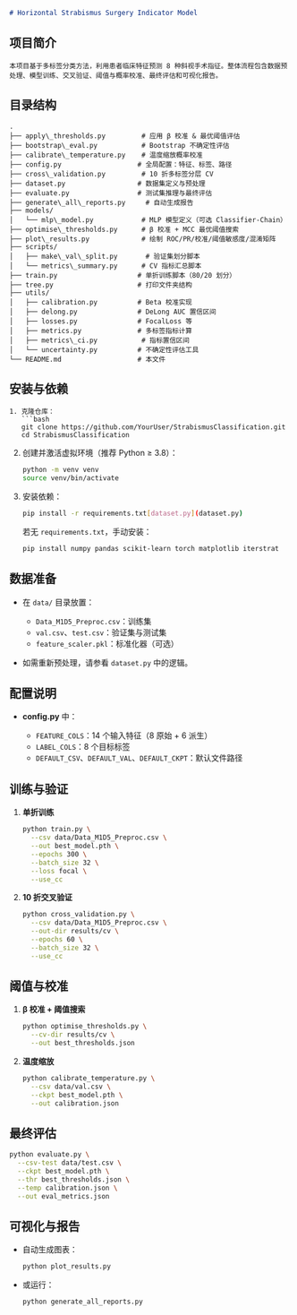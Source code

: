 ```markdown
# Horizontal Strabismus Surgery Indicator Model
```
## 项目简介
```
本项目基于多标签分类方法，利用患者临床特征预测 8 种斜视手术指征。整体流程包含数据预处理、模型训练、交叉验证、阈值与概率校准、最终评估和可视化报告。
```
## 目录结构
```
.
├── apply\_thresholds.py         # 应用 β 校准 & 最优阈值评估
├── bootstrap\_eval.py           # Bootstrap 不确定性评估
├── calibrate\_temperature.py    # 温度缩放概率校准
├── config.py                   # 全局配置：特征、标签、路径
├── cross\_validation.py         # 10 折多标签分层 CV
├── dataset.py                  # 数据集定义与预处理
├── evaluate.py                 # 测试集推理与最终评估
├── generate\_all\_reports.py     # 自动生成报告
├── models/
│   └── mlp\_model.py            # MLP 模型定义（可选 Classifier-Chain）
├── optimise\_thresholds.py      # β 校准 + MCC 最优阈值搜索
├── plot\_results.py             # 绘制 ROC/PR/校准/阈值敏感度/混淆矩阵
├── scripts/
│   ├── make\_val\_split.py       # 验证集划分脚本
│   └── metrics\_summary.py      # CV 指标汇总脚本
├── train.py                    # 单折训练脚本（80/20 划分）
├── tree.py                     # 打印文件夹结构
├── utils/
│   ├── calibration.py          # Beta 校准实现
│   ├── delong.py               # DeLong AUC 置信区间
│   ├── losses.py               # FocalLoss 等
│   ├── metrics.py              # 多标签指标计算
│   ├── metrics\_ci.py           # 指标置信区间
│   └── uncertainty.py          # 不确定性评估工具
└── README.md                   # 本文件

````

## 安装与依赖
```
1. 克隆仓库：
   ```bash
   git clone https://github.com/YourUser/StrabismusClassification.git
   cd StrabismusClassification
````

2. 创建并激活虚拟环境（推荐 Python ≥ 3.8）：

   ```bash
   python -m venv venv
   source venv/bin/activate
   ```
3. 安装依赖：

   ```bash
   pip install -r requirements.txt[dataset.py](dataset.py)
   ```

   若无 `requirements.txt`，手动安装：

   ```bash
   pip install numpy pandas scikit-learn torch matplotlib iterstrat
   ```

## 数据准备

* 在 `data/` 目录放置：

  * `Data_M1D5_Preproc.csv`：训练集
  * `val.csv`、`test.csv`：验证集与测试集
  * `feature_scaler.pkl`：标准化器（可选）
* 如需重新预处理，请参看 `dataset.py` 中的逻辑。

## 配置说明

* **config.py** 中：

  * `FEATURE_COLS`：14 个输入特征（8 原始 + 6 派生）
  * `LABEL_COLS`：8 个目标标签
  * `DEFAULT_CSV`、`DEFAULT_VAL`、`DEFAULT_CKPT`：默认文件路径

## 训练与验证

1. **单折训练**

   ```bash
   python train.py \
     --csv data/Data_M1D5_Preproc.csv \
     --out best_model.pth \
     --epochs 300 \
     --batch_size 32 \
     --loss focal \
     --use_cc
   ```
2. **10 折交叉验证**

   ```bash
   python cross_validation.py \
     --csv data/Data_M1D5_Preproc.csv \
     --out-dir results/cv \
     --epochs 60 \
     --batch_size 32 \
     --use_cc
   ```

## 阈值与校准

1. **β 校准 + 阈值搜索**

   ```bash
   python optimise_thresholds.py \
     --cv-dir results/cv \
     --out best_thresholds.json
   ```
2. **温度缩放**

   ```bash
   python calibrate_temperature.py \
     --csv data/val.csv \
     --ckpt best_model.pth \
     --out calibration.json
   ```

## 最终评估

```bash
python evaluate.py \
  --csv-test data/test.csv \
  --ckpt best_model.pth \
  --thr best_thresholds.json \
  --temp calibration.json \
  --out eval_metrics.json
```

## 可视化与报告

* 自动生成图表：

  ```bash
  python plot_results.py
  ```
* 或运行：

  ```bash
  python generate_all_reports.py
  ```


```
```
